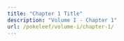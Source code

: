 ```yaml
---
title: "Chapter 1 Title"
description: "Volume I - Chapter 1"
url: /pokeleef/volume-i/chapter-1/
---
```

